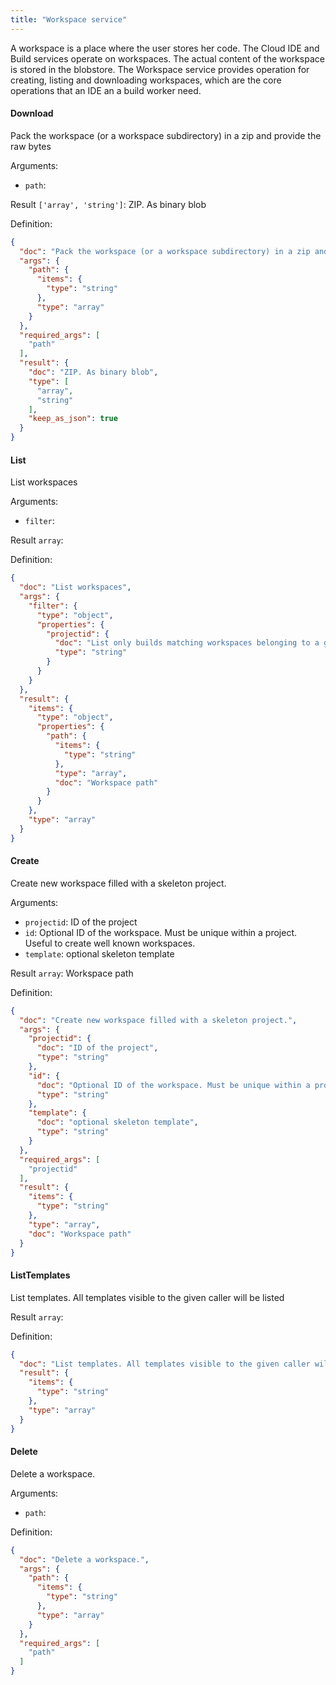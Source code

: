 ```yaml
---
title: "Workspace service"
---
```


A workspace is a place where the user stores her code. The Cloud IDE and Build services operate on workspaces. The actual content of the workspace is stored in the blobstore. The Workspace service provides operation for creating, listing and downloading workspaces, which are the core operations that an IDE an a build worker need.

#### Download
Pack the workspace (or a workspace subdirectory) in a zip and provide the raw bytes

Arguments:
- `path`: 

Result `['array', 'string']`: ZIP. As binary blob

Definition:
```json
{
  "doc": "Pack the workspace (or a workspace subdirectory) in a zip and provide the raw bytes",
  "args": {
    "path": {
      "items": {
        "type": "string"
      },
      "type": "array"
    }
  },
  "required_args": [
    "path"
  ],
  "result": {
    "doc": "ZIP. As binary blob",
    "type": [
      "array",
      "string"
    ],
    "keep_as_json": true
  }
}
```

#### List
List workspaces

Arguments:
- `filter`: 

Result `array`: 

Definition:
```json
{
  "doc": "List workspaces",
  "args": {
    "filter": {
      "type": "object",
      "properties": {
        "projectid": {
          "doc": "List only builds matching workspaces belonging to a given project. Regardless of this filter, the result will only contain workspaces visible to the caller.",
          "type": "string"
        }
      }
    }
  },
  "result": {
    "items": {
      "type": "object",
      "properties": {
        "path": {
          "items": {
            "type": "string"
          },
          "type": "array",
          "doc": "Workspace path"
        }
      }
    },
    "type": "array"
  }
}
```

#### Create
Create new workspace filled with a skeleton project.

Arguments:
- `projectid`: ID of the project
- `id`: Optional ID of the workspace. Must be unique within a project. Useful to create well known workspaces.
- `template`: optional skeleton template

Result `array`: Workspace path

Definition:
```json
{
  "doc": "Create new workspace filled with a skeleton project.",
  "args": {
    "projectid": {
      "doc": "ID of the project",
      "type": "string"
    },
    "id": {
      "doc": "Optional ID of the workspace. Must be unique within a project. Useful to create well known workspaces.",
      "type": "string"
    },
    "template": {
      "doc": "optional skeleton template",
      "type": "string"
    }
  },
  "required_args": [
    "projectid"
  ],
  "result": {
    "items": {
      "type": "string"
    },
    "type": "array",
    "doc": "Workspace path"
  }
}
```

#### ListTemplates
List templates. All templates visible to the given caller will be listed


Result `array`: 

Definition:
```json
{
  "doc": "List templates. All templates visible to the given caller will be listed",
  "result": {
    "items": {
      "type": "string"
    },
    "type": "array"
  }
}
```

#### Delete
Delete a workspace.

Arguments:
- `path`: 


Definition:
```json
{
  "doc": "Delete a workspace.",
  "args": {
    "path": {
      "items": {
        "type": "string"
      },
      "type": "array"
    }
  },
  "required_args": [
    "path"
  ]
}
```


